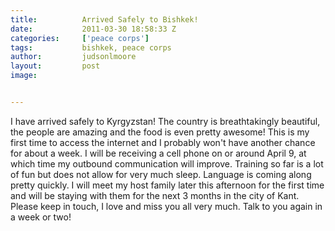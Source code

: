 ```yaml
---
title:			Arrived Safely to Bishkek!
date:			2011-03-30 18:58:33 Z
categories:		['peace corps']
tags:			bishkek, peace corps
author:			judsonlmoore
layout:			post
image:			


---
```


I have arrived safely to Kyrgyzstan! The country is breathtakingly beautiful, the people are amazing and the food is even pretty awesome! This is my first time to access the internet and I probably won't have another chance for about a week. I will be receiving a cell phone on or around April 9, at which time my outbound communication will improve. Training so far is a lot of fun but does not allow for very much sleep. Language is coming along pretty quickly. I will meet my host family later this afternoon for the first time and will be staying with them for the next 3 months in the city of Kant. Please keep in touch, I love and miss you all very much. Talk to you again in a week or two!
